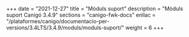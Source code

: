 +++
date        = "2021-12-27"
title       = "Mòduls suport"
description = "Mòduls suport Canigó 3.4.9"
sections    = "canigo-fwk-docs"
enllac		= "/plataformes/canigo/documentacio-per-versions/3.4LTS/3.4.9/moduls/moduls-suport/"
weight		= 6
+++

